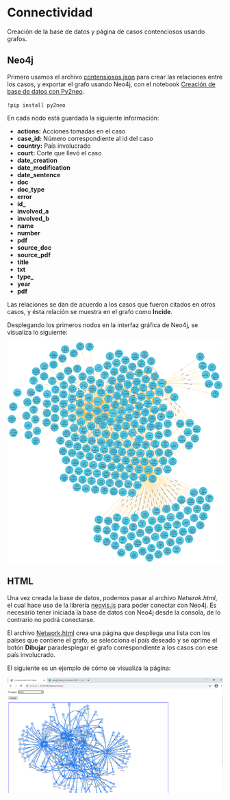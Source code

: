 # Connectividad
Creación de la base de datos y página de casos contenciosos usando grafos.

## Neo4j
Primero usamos el archivo [contensiosos.json](https://github.com/CharlesAG/Connectividad/blob/main/contensiosos.json) para crear las relaciones entre los casos, y exportar el grafo usando Neo4j, con el notebook [Creación de base de datos con Py2neo](https://github.com/CharlesAG/Connectividad/blob/main/Creaci%C3%B3n%20de%20base%20de%20datos%20con%20Py2neo%20(Neo4j%20for%20Python).ipynb).

`!pip install py2neo`

En cada nodo está guardada la siguiente información:
* **actions:** Acciones tomadas en el caso
* **case_id:** Número correspondiente al id del caso
* **country:** País involucrado 
* **court:** Corte que llevó el caso
* **date_creation**
* **date_modification**
* **date_sentence**
* **doc**
* **doc_type**
* **error**
* **id_**
* **involved_a**
* **involved_b**
* **name**
* **number**
* **pdf**
* **source_doc**
* **source_pdf**
* **title**
* **txt**
* **type_**
* **year**
* **pdf**

Las relaciones se dan de acuerdo a los casos que fueron citados en otros casos, y ésta relación se muestra en el grafo como **Incide**.

Desplegando los primeros nodos en la interfaz gráfica de Neo4j, se visualiza lo siguiente:

![Image of graph database](https://github.com/CharlesAG/Connectividad/blob/main/images/graph1.png)

## HTML

Una vez creada la base de datos, podemos pasar al archivo *Netwrok.html*, el cual hace uso de la librería [neovis.js](https://github.com/neo4j-contrib/neovis.js/) para poder conectar con Neo4j.
Es necesario tener iniciada la base de datos con Neo4j desde la consola, de lo contrario no podrá conectarse.

El archivo [Network.html](https://github.com/CharlesAG/Connectividad/blob/main/Network.html) crea una página que despliega una lista con los países que contiene el grafo, se selecciona el país deseado y se oprime el botón **Dibujar** paradesplegar el grafo correspondiente a los casos con ese país involucrado.

El siguiente es un ejemplo de cómo se visualiza la página:

![Archivo Network.html](https://github.com/CharlesAG/Connectividad/blob/main/images/Captura%20de%20pantalla%20(32).png)

